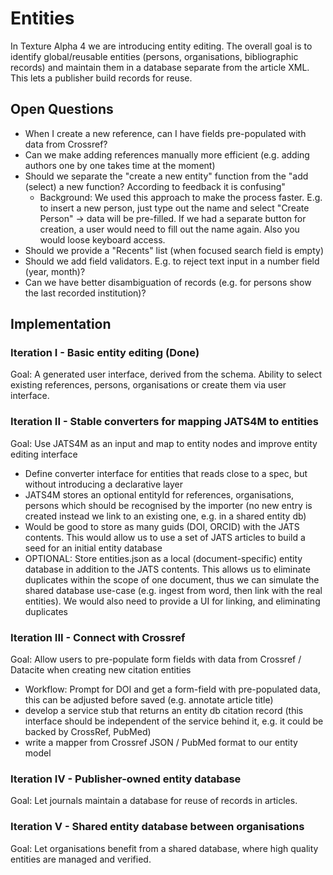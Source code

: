 # Entities

In Texture Alpha 4 we are introducing entity editing. The overall goal is to identify global/reusable entities (persons, organisations, bibliographic records) and maintain them in a database separate from the article XML. This lets a publisher build records for reuse.

## Open Questions

- When I create a new reference, can I have fields pre-populated with data from Crossref?
- Can we make adding references manually more efficient (e.g. adding authors one by one takes time at the moment)
- Should we separate the "create a new entity" function from the "add (select) a new function? According to feedback it is confusing"
  - Background: We used this approach to make the process faster.  E.g. to insert a new person, just type out the name and select "Create Person" -> data will be pre-filled. If we had a separate button for creation, a user would need to fill out the name again. Also you would loose keyboard access.
- Should we provide a "Recents" list (when focused search field is empty)
- Should we add field validators. E.g. to reject text input in a number field (year, month)?
- Can we have better disambiguation of records (e.g. for persons show the last recorded institution)?

## Implementation

### Iteration I - Basic entity editing (Done)

Goal: A generated user interface, derived from the schema. Ability to select existing references, persons, organisations or create them via user interface.

### Iteration II - Stable converters for mapping JATS4M to entities

Goal: Use JATS4M as an input and map to entity nodes and improve entity editing interface

- Define converter interface for entities that reads close to a spec, but without introducing a declarative layer
- JATS4M stores an optional entityId for references, organisations, persons which should be recognised by the importer (no new entry is created instead we link to an existing one, e.g. in a shared entity db)
- Would be good to store as many guids (DOI, ORCID) with the JATS contents. This would allow us to use a set of JATS articles to build a seed for an initial entity database
- OPTIONAL: Store entities.json as a local (document-specific) entity database in addition to the JATS contents. This allows us to eliminate duplicates within the scope of one document, thus we can simulate the shared database use-case (e.g. ingest from word, then link with the real entities). We would also need to provide a UI for linking, and eliminating duplicates

### Iteration III - Connect with Crossref

Goal: Allow users to pre-populate form fields with data from Crossref / Datacite when creating new citation entities

- Workflow: Prompt for DOI and get a form-field with pre-populated data, this can be adjusted before saved (e.g. annotate article title)
- develop a service stub that returns an entity db citation record (this interface should be independent of the service behind it, e.g. it could be backed by CrossRef, PubMed)
- write a mapper from Crossref JSON / PubMed format to our entity model

### Iteration IV - Publisher-owned entity database

Goal: Let journals maintain a database for reuse of records in articles.

### Iteration V - Shared entity database between organisations

Goal: Let organisations benefit from a shared database, where high quality entities are managed and verified.
